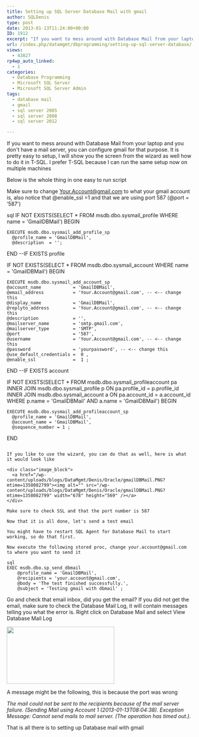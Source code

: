 ```yaml
---
title: Setting up SQL Server Database Mail with gmail
author: SQLDenis
type: post
date: 2013-01-13T11:24:00+00:00
ID: 1912
excerpt: "If you want to mess around with Database Mail from your laptop and you don't have a mail server, you can configure gmail for that purpose. It is pretty easy to setup, I will show you the screen from the wizard as well how to do it in T-SQL. I prefer T-SQL because I can run the same setup now on multiple machines"
url: /index.php/datamgmt/dbprogramming/setting-up-sql-server-database/
views:
  - 43827
rp4wp_auto_linked:
  - 1
categories:
  - Database Programming
  - Microsoft SQL Server
  - Microsoft SQL Server Admin
tags:
  - database mail
  - gmail
  - sql server 2005
  - sql server 2008
  - sql server 2012

---
```

If you want to mess around with Database Mail from your laptop and you don't have a mail server, you can configure gmail for that purpose. It is pretty easy to setup, I will show you the screen from the wizard as well how to do it in T-SQL. I prefer T-SQL because I can run the same setup now on multiple machines

Below is the whole thing in one easy to run script
  
Make sure to change Your.Account@gmail.com to what your gmail account is, also notice that @enable_ssl =1 and that we are using port 587 (@port = &#8216;587')

sql
IF NOT EXISTS(SELECT * FROM msdb.dbo.sysmail_profile WHERE  name = 'GmailDBMail') 
  BEGIN
    
    EXECUTE msdb.dbo.sysmail_add_profile_sp
      @profile_name = 'GmailDBMail',
      @description  = '';
  END --IF EXISTS profile
  
  IF NOT EXISTS(SELECT * FROM msdb.dbo.sysmail_account WHERE  name = 'GmailDBMail')
  BEGIN
    
    EXECUTE msdb.dbo.sysmail_add_account_sp
    @account_name            = 'GmailDBMail',
    @email_address           = 'Your.Account@gmail.com', -- <-- change this
    @display_name            = 'GmailDBMail',
    @replyto_address         = 'Your.Account@gmail.com', -- <-- change this
    @description             = '',
    @mailserver_name         = 'smtp.gmail.com',
    @mailserver_type         = 'SMTP',
    @port                    = '587',
    @username                = 'Your.Account@gmail.com', -- <-- change this
    @password                = 'yourpassword', -- <-- change this
    @use_default_credentials =  0 ,
    @enable_ssl              =  1 ;
  END --IF EXISTS  account
  
IF NOT EXISTS(SELECT *
              FROM msdb.dbo.sysmail_profileaccount pa
                INNER JOIN msdb.dbo.sysmail_profile p ON pa.profile_id = p.profile_id
                INNER JOIN msdb.dbo.sysmail_account a ON pa.account_id = a.account_id  
              WHERE p.name = 'GmailDBMail'
                AND a.name = 'GmailDBMail') 
  BEGIN
    
    EXECUTE msdb.dbo.sysmail_add_profileaccount_sp
      @profile_name = 'GmailDBMail',
      @account_name = 'GmailDBMail',
      @sequence_number = 1 ;
  END 
```

If you like to use the wizard, you can do that as well, here is what it would look like 

<div class="image_block">
  <a href="/wp-content/uploads/blogs/DataMgmt/Denis/Oracle/gmailDBMail.PNG?mtime=1358082799"><img alt="" src="/wp-content/uploads/blogs/DataMgmt/Denis/Oracle/gmailDBMail.PNG?mtime=1358082799" width="678" height="569" /></a>
</div>

Make sure to check SSL and that the port number is 587

Now that it is all done, let's send a test email

You might have to restart SQL Agent for Database Mail to start working, so do that first.

Now execute the following stored proc, change your.account@gmail.com to where you want to send it

sql
EXEC msdb.dbo.sp_send_dbmail
    @profile_name = 'GmailDBMail',
    @recipients = 'your.account@gmail.com',
    @body = 'The test finished successfully.',
    @subject = 'Testing gmail with dbmail' ;
```
Go and check that email inbox, did you get the email? If you did not get the email, make sure to check the Database Mail Log, it will contain messages telling you what the error is. Right click on Database Mail and select View Database Mail Log

<div class="image_block">
  <a href="/wp-content/uploads/blogs/DataMgmt/Denis/Oracle/DBMailLog.PNG?mtime=1358083272"><img alt="" src="/wp-content/uploads/blogs/DataMgmt/Denis/Oracle/DBMailLog.PNG?mtime=1358083272" width="291" height="155" /></a>
</div>

A message might be the following, this is because the port was wrong
  
_The mail could not be sent to the recipients because of the mail server failure. (Sending Mail using Account 1 (2013-01-13T08:04:38). Exception Message: Cannot send mails to mail server. (The operation has timed out.)._

That is all there is to setting up Database mail with gmail